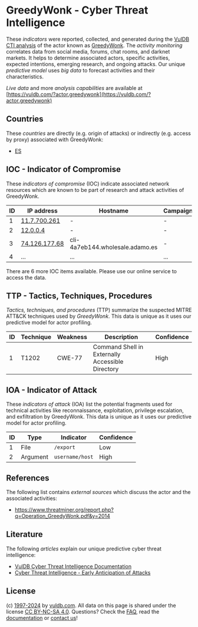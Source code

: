 # GreedyWonk - Cyber Threat Intelligence

These _indicators_ were reported, collected, and generated during the [VulDB CTI analysis](https://vuldb.com/?kb.cti) of the actor known as [GreedyWonk](https://vuldb.com/?actor.greedywonk). The _activity monitoring_ correlates data from social media, forums, chat rooms, and darknet markets. It helps to determine associated actors, specific activities, expected intentions, emerging research, and ongoing attacks. Our unique _predictive model_ uses _big data_ to forecast activities and their characteristics.

_Live data_ and more _analysis capabilities_ are available at [https://vuldb.com/?actor.greedywonk](https://vuldb.com/?actor.greedywonk)

## Countries

These _countries_ are directly (e.g. origin of attacks) or indirectly (e.g. access by proxy) associated with GreedyWonk:

* [ES](https://vuldb.com/?country.es)

## IOC - Indicator of Compromise

These _indicators of compromise_ (IOC) indicate associated network resources which are known to be part of research and attack activities of GreedyWonk.

ID | IP address | Hostname | Campaign | Confidence
-- | ---------- | -------- | -------- | ----------
1 | [11.7.700.261](https://vuldb.com/?ip.11.7.700.261) | - | - | High
2 | [12.0.0.4](https://vuldb.com/?ip.12.0.0.4) | - | - | High
3 | [74.126.177.68](https://vuldb.com/?ip.74.126.177.68) | cli-4a7eb144.wholesale.adamo.es | - | High
4 | ... | ... | ... | ...

There are 6 more IOC items available. Please use our online service to access the data.

## TTP - Tactics, Techniques, Procedures

_Tactics, techniques, and procedures_ (TTP) summarize the suspected MITRE ATT&CK techniques used by _GreedyWonk_. This data is unique as it uses our predictive model for actor profiling.

ID | Technique | Weakness | Description | Confidence
-- | --------- | -------- | ----------- | ----------
1 | T1202 | CWE-77 | Command Shell in Externally Accessible Directory | High

## IOA - Indicator of Attack

These _indicators of attack_ (IOA) list the potential fragments used for technical activities like reconnaissance, exploitation, privilege escalation, and exfiltration by GreedyWonk. This data is unique as it uses our predictive model for actor profiling.

ID | Type | Indicator | Confidence
-- | ---- | --------- | ----------
1 | File | `/export` | Low
2 | Argument | `username/host` | High

## References

The following list contains _external sources_ which discuss the actor and the associated activities:

* https://www.threatminer.org/report.php?q=Operation_GreedyWonk.pdf&y=2014

## Literature

The following _articles_ explain our unique predictive cyber threat intelligence:

* [VulDB Cyber Threat Intelligence Documentation](https://vuldb.com/?kb.cti)
* [Cyber Threat Intelligence - Early Anticipation of Attacks](https://www.scip.ch/en/?labs.20201022)

## License

(c) [1997-2024](https://vuldb.com/?kb.changelog) by [vuldb.com](https://vuldb.com/?kb.about). All data on this page is shared under the license [CC BY-NC-SA 4.0](https://creativecommons.org/licenses/by-nc-sa/4.0/). Questions? Check the [FAQ](https://vuldb.com/?kb.faq), read the [documentation](https://vuldb.com/?kb) or [contact us](https://vuldb.com/?contact)!

